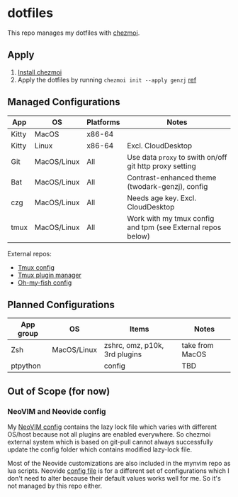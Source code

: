 # dotfiles

This repo manages my dotfiles with [chezmoi](https://www.chezmoi.io/).

## Apply

1. [Install chezmoi](https://www.chezmoi.io/install/)
1. Apply the dotfiles by running `chezmoi init --apply genzj` [ref](https://www.chezmoi.io/reference/commands/init/)

## Managed Configurations

| App           | OS             | Platforms      | Notes          |
|-------------- | -------------- | -------------- | -------------- |
| Kitty         | MacOS          | x86-64         |                |
| Kitty         | Linux          | x86-64         | Excl. CloudDesktop |
| Git           | MacOS/Linux    | All            | Use data `proxy` to swith on/off git http proxy setting |
| Bat           | MacOS/Linux    | All            | Contrast-enhanced theme (twodark-genzj), config |
| czg           | MacOS/Linux    | All            | Needs age key. Excl. CloudDesktop |
| tmux          | MacOS/Linux    | All            | Work with my tmux config and tpm (see External repos below) |


External repos:

* [Tmux config](https://github.com/genzj/tmux-myconf)
* [Tmux plugin manager](https://github.com/tmux-plugins/tpm)
* [Oh-my-fish config](https://github.com/genzj/my-omf-config)


## Planned Configurations

| App group     | OS             | Items                    | Notes          |
|-------------- | -------------- | ------------------------ | -------------- |
| Zsh           | MacOS/Linux    | zshrc, omz, p10k, 3rd plugins | take from MacOS |
| ptpython      |                | config                   | TBD            |

## Out of Scope (for now)

### NeoVIM and Neovide config

My [NeoVIM config](https://github.com/genzj/mynvim) contains the lazy lock file
which varies with different OS/host because not all plugins are enabled
everywhere. So chezmoi external system which is based on git-pull cannot always
successfully update the config folder which contains modified lazy-lock file.

Most of the Neovide customizations are also included in the mynvim repo as lua
scripts. Neovide [config file](https://neovide.dev/config-file.html) is for a
different set of configurations which I don't need to alter because their
default values works well for me. So it's not managed by this repo either.
